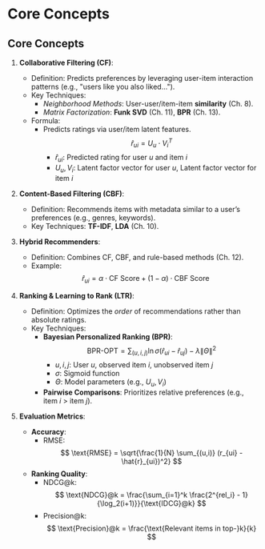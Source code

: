 # Core Concepts

## Core Concepts

1. **Collaborative Filtering (CF)**:  
   - Definition: Predicts preferences by leveraging user-item interaction patterns (e.g., "users like you also liked...").  
   - Key Techniques:  
     - *Neighborhood Methods*: User-user/item-item **similarity** (Ch. 8).  
     - *Matrix Factorization*: **Funk SVD** (Ch. 11), **BPR** (Ch. 13).  
   - Formula:
     - Predicts ratings via user/item latent features.
        $$ 
        \hat{r}_{ui} = U_u \cdot V_i^T 
        $$
       - $\hat{r}_{ui}$: Predicted rating for user $u$ and item $i$
       - $U_u, V_i$: Latent factor vector for user $u$, Latent factor vector for item $i$

2. **Content-Based Filtering (CBF)**:  
   - Definition: Recommends items with metadata similar to a user’s preferences (e.g., genres, keywords).  
   - Key Techniques: **TF-IDF**, **LDA** (Ch. 10).  

3. **Hybrid Recommenders**:  
   - Definition: Combines CF, CBF, and rule-based methods (Ch. 12).  
   - Example:  
     $$ 
     \hat{r}_{ui} = \alpha \cdot \text{CF Score} + (1-\alpha) \cdot \text{CBF Score} 
     $$  

4. **Ranking & Learning to Rank (LTR)**:  
   - Definition: Optimizes the *order* of recommendations rather than absolute ratings.  
   - Key Techniques:  
     - **Bayesian Personalized Ranking (BPR)**:  
       $$ 
       \text{BPR-OPT} = \sum_{(u,i,j)} \ln \sigma(\hat{r}_{ui} - \hat{r}_{uj}) - \lambda \|\Theta\|^2 
       $$
       - $u,i,j$: User $u$, observed item $i$, unobserved item $j$
       - $\sigma$: Sigmoid function
       - $\Theta$: Model parameters (e.g., $U_u, V_i$)
     - **Pairwise Comparisons**: Prioritizes relative preferences (e.g., item $i$ > item $j$).  

5. **Evaluation Metrics**:  
   - **Accuracy**:  
     - RMSE:  
       $$ 
       \text{RMSE} = \sqrt{\frac{1}{N} \sum_{(u,i)} (r_{ui} - \hat{r}_{ui})^2} 
       $$  
   - **Ranking Quality**:  
     - NDCG@k:  
       $$ 
       \text{NDCG}@k = \frac{\sum_{i=1}^k \frac{2^{rel_i} - 1}{\log_2(i+1)}}{\text{IDCG}@k} 
       $$  
     - Precision@k:  
       $$
        \text{Precision}@k = \frac{\text{Relevant items in top-}k}{k} 
       $$  